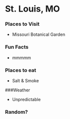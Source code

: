# St. Louis, MO

### Places to Visit

- Missouri Botanical Garden

### Fun Facts
- mmmmm

### Places to eat
- Salt & Smoke

###Weather
- Unpredictable

### Random?
